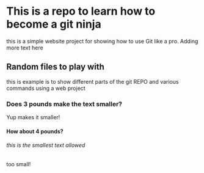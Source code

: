 # This is a repo to learn how to become a git ninja

this is a simple website project for showing how to use Git like a pro.
Adding more text here

## Random files to play with

this is example is to show different parts of the git REPO and various commands using a web project

### Does 3 pounds make the text smaller?

Yup makes it smaller!

#### How about 4 pounds?

###### this is the smallest text allowed

too small!
